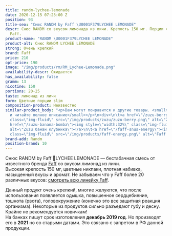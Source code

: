 ```yaml
---
title: randm-lychee-lemonade
date: 2020-12-15 07:23:00 Z
position: 93
title-seo: "Снюс RANDM by Faff \U0001F379LYCHEE LEMONADE"
descr: Снюс RANDM со вкусом лимонада из личи. Крепость 150 мг. Порции слим. От бренда
  Faff.
product-name: "RANDM \U0001F379LYCHEE LEMONADE"
product-alt: Снюс RANDM LYCHEE LEMONADE
strong: Очень крепкий
brand: Faff
price: 210
opt-price: 190
image: "/img/products/rm/RM_Lychee-Lemonade.png"
availability-descr: Ожидается
has_availability: false
gramm: 13
nicotine: 150
portions: 20-25
taste: лимонад из личи
form: Цветные порции slim
composition-product: Неизвестно
similar-product_body: "<p>Вам могут понравится и другие товары. <small>Жмите на картинки
  и читайте полное описание</small></p>\n<div>\n\t<a href=\"/zuzu-berry\"><img style=\"width:32%\"
  class=\"img-fluid\" src=\"/img/products/zuzu/zuzu-berry.png\" alt=\"Zuzu berry\"></a>\n\t<a
  href=\"/zuzu-banana-bomba\"><img style=\"width:32%\" class=\"img-fluid\" src=\"/img/products/zuzu/zuzu-bannana.png\"
  alt=\"Zuzu банан клубника\"></a>\n\t<a href=\"/faff-snus-energy\"><img style=\"width:32%\"
  class=\"img-fluid\" src=\"/img/products/faff-energy.png\" alt=\"Faff Energy снюс\"></a>\n</div>"
brand-add: Randm
position-brand: 10
---
```


Снюс RANDM by Faff 🍹LYCHEE LEMONADE — бестабачная смесь от известного бренда [Faff](/faff) со вкусом лимонад из личи.<br>
Высокая крепость 150 мг, цветные никпаки, плотная набивка, насыщенный вкусы и аромат.
Не забываем что у Faff более 20 различных вкусов: [смотреть всю линейку Faff](/faff).

Данный продукт очень крепкий, многие жалуются, что после использования появляется одышка, повышенное сердцебиение, тошнота (рвота), головокружение (конечно это все защитная реакция организма). Некоторые из продуктов сильно разъедают губу и десну. Крайне не рекомендуется новичкам!<br>
На банках пишут срок изготовления **декабрь 2019 год**. Но производят его в **2021** но со старыми датами. Это связано с запретом в РФ данной продукции.